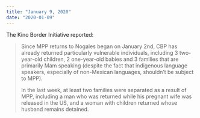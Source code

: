 ```yaml
---
title: "January 9, 2020"
date: "2020-01-09"
---
```


The Kino Border Initiative reported:

> Since MPP returns to Nogales began on January 2nd, CBP has already returned particularly vulnerable individuals, including 3 two-year-old children, 2 one-year-old babies and 3 families that are primarily Mam speaking (despite the fact that indigenous language speakers, especially of non-Mexican languages, shouldn’t be subject to MPP).
> 
> In the last week, at least two families were separated as a result of MPP, including a man who was returned while his pregnant wife was released in the US, and a woman with children returned whose husband remains detained.
